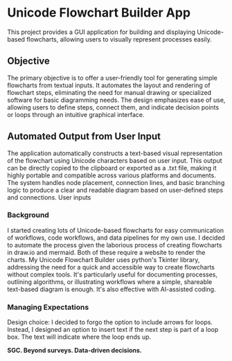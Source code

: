 # Unicode Flowchart Builder App
This project provides a GUI application for building and displaying Unicode-based flowcharts, allowing users to visually represent processes easily.

## Objective
The primary objective is to offer a user-friendly tool for generating simple flowcharts from textual inputs. It automates the layout and rendering of flowchart steps, eliminating the need for manual drawing or specialized software for basic diagramming needs.  The design emphasizes ease of use, allowing users to define steps, connect them, and indicate decision points or loops through an intuitive graphical interface.

## Automated Output from User Input
The application automatically constructs a text-based visual representation of the flowchart using Unicode characters based on user input. This output can be directly copied to the clipboard or exported as a .txt file, making it highly portable and compatible across various platforms and documents. The system handles node placement, connection lines, and basic branching logic to produce a clear and readable diagram based on user-defined steps and connections.  User inputs 

### Background
I started creating lots of Unicode-based flowcharts for easy communication of workflows, code workflows, and data pipelines for my own use.  I decided to automate the process given the laborious process of creating flowcharts in draw.io and mermaid.  Both of these require a website to render the charts. My Unicode Flowchart Builder uses python's Tkinter library, addressing the need for a quick and accessible way to create flowcharts without complex tools. It's particularly useful for documenting processes, outlining algorithms, or illustrating workflows where a simple, shareable text-based diagram is enough. It's also effective with AI-assisted coding.  

### Managing Expectations
Design choice:  I decided to forgo the option to include arrows for loops.  Instead, I designed an option to insert text if the next step is part of a loop box. The text will indicate where the loop ends up.

**SGC. Beyond surveys. Data-driven decisions.**
